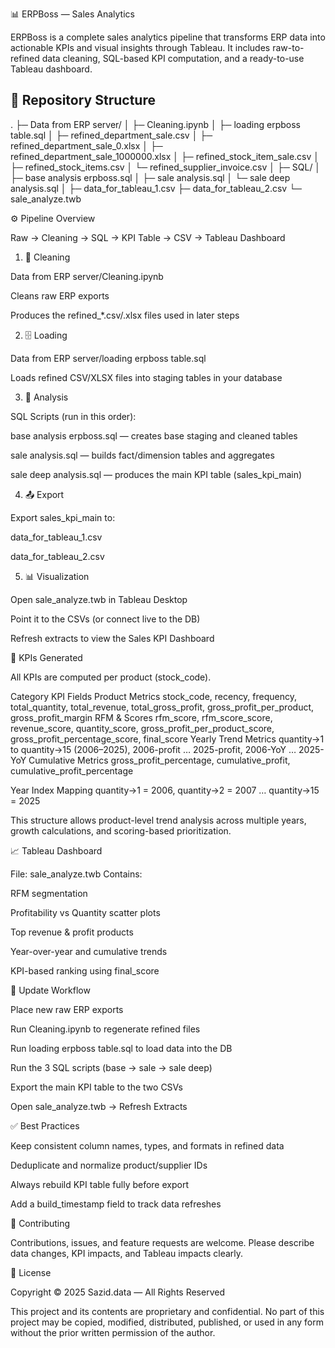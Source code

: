 📊 ERPBoss — Sales Analytics

ERPBoss is a complete sales analytics pipeline that transforms ERP data into actionable KPIs and visual insights through Tableau.
It includes raw-to-refined data cleaning, SQL-based KPI computation, and a ready-to-use Tableau dashboard.


## 📁 Repository Structure
.
├─ Data from ERP server/
│  ├─ Cleaning.ipynb
│  ├─ loading erpboss table.sql
│  ├─ refined_department_sale.csv
│  ├─ refined_department_sale_0.xlsx
│  ├─ refined_department_sale_1000000.xlsx
│  ├─ refined_stock_item_sale.csv
│  ├─ refined_stock_items.csv
│  └─ refined_supplier_invoice.csv
│
├─ SQL/
│  ├─ base analysis erpboss.sql
│  ├─ sale analysis.sql
│  └─ sale deep analysis.sql
│
├─ data_for_tableau_1.csv
├─ data_for_tableau_2.csv
└─ sale_analyze.twb

⚙️ Pipeline Overview

Raw → Cleaning → SQL → KPI Table → CSV → Tableau Dashboard

1. 🧹 Cleaning

Data from ERP server/Cleaning.ipynb

Cleans raw ERP exports

Produces the refined_*.csv/.xlsx files used in later steps

2. 🗄️ Loading

Data from ERP server/loading erpboss table.sql

Loads refined CSV/XLSX files into staging tables in your database

3. 🧮 Analysis

SQL Scripts (run in this order):

base analysis erpboss.sql — creates base staging and cleaned tables

sale analysis.sql — builds fact/dimension tables and aggregates

sale deep analysis.sql — produces the main KPI table (sales_kpi_main)

4. 📤 Export

Export sales_kpi_main to:

data_for_tableau_1.csv

data_for_tableau_2.csv

5. 📊 Visualization

Open sale_analyze.twb in Tableau Desktop

Point it to the CSVs (or connect live to the DB)

Refresh extracts to view the Sales KPI Dashboard

📌 KPIs Generated

All KPIs are computed per product (stock_code).

Category	KPI Fields
Product Metrics	stock_code, recency, frequency, total_quantity, total_revenue, total_gross_profit, gross_profit_per_product, gross_profit_margin
RFM & Scores	rfm_score, rfm_score_score, revenue_score, quantity_score, gross_profit_per_product_score, gross_profit_percentage_score, final_score
Yearly Trend Metrics	quantity->1 to quantity->15 (2006–2025), 2006-profit … 2025-profit, 2006-YoY … 2025-YoY
Cumulative Metrics	gross_profit_percentage, cumulative_profit, cumulative_profit_percentage

Year Index Mapping
quantity->1 = 2006, quantity->2 = 2007 … quantity->15 = 2025

This structure allows product-level trend analysis across multiple years, growth calculations, and scoring-based prioritization.

📈 Tableau Dashboard

File: sale_analyze.twb
Contains:

RFM segmentation

Profitability vs Quantity scatter plots

Top revenue & profit products

Year-over-year and cumulative trends

KPI-based ranking using final_score

🔁 Update Workflow

Place new raw ERP exports

Run Cleaning.ipynb to regenerate refined files

Run loading erpboss table.sql to load data into the DB

Run the 3 SQL scripts (base → sale → sale deep)

Export the main KPI table to the two CSVs

Open sale_analyze.twb → Refresh Extracts

✅ Best Practices

Keep consistent column names, types, and formats in refined data

Deduplicate and normalize product/supplier IDs

Always rebuild KPI table fully before export

Add a build_timestamp field to track data refreshes

🤝 Contributing

Contributions, issues, and feature requests are welcome.
Please describe data changes, KPI impacts, and Tableau impacts clearly.

📄 License

Copyright © 2025 Sazid.data — All Rights Reserved

This project and its contents are proprietary and confidential.
No part of this project may be copied, modified, distributed, published, or used in any form without the prior written permission of the author.
